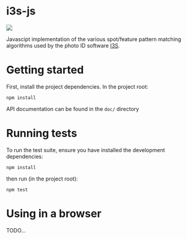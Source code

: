 i3s-js
======
![](https://travis-ci.org/itsravenous/i3s-js.svg?branch=develop)

Javascipt implementation of the various spot/feature pattern matching algorithms used by the photo ID software [I3S](http://reijns.com/i3s).

# Getting started
First, install the project dependencies. In the project root:

```npm install```

API documentation can be found in the ```doc/``` directory

# Running tests
To run the test suite, ensure you have installed the development dependencies:

```npm install```

then run (in the project root):

```npm test``` 

# Using in a browser
TODO...
